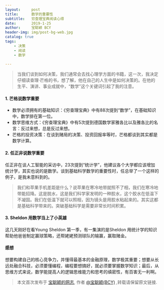 ```yaml
---
layout:     post
title:      数学的重要性
subtitle:   穷查理宝典阅读心得   
date:       2019-1-25
author:     宝聪颖 BCY
header-img: img/post-bg-web.jpg
catalog: true
tags:
    - 决策
    - 阅读
    - 数学
 
---
```


> 当我们谈到如何决策，我们通常会去找心理学方面的书籍，这一次，我决定仔细读查理·芒格的书，想了解，他在自己的人生中是如何决策的。在他的生平、演讲、事业成就中，“数学”这个关键词引起了我的注意。



#### 1. 芒格说数学重要

- 数学必须拥有的基础知识：《穷查理宝典》中有88次提到“数学”，在基础知识中，数学排在第一位。
- 数学思维方式：《穷查理宝典》中有5次提到德国数学家雅各比以及雅各比的名言：反过来想，总是反过来想。
- 芒格的投资决策：在谈到赌局的决策、投资回报率等时，芒格都谈到其实都是数学计算。



#### 2. 任正非说数学重要

任正非在谈人工智能的采访中，23次提到“统计学”，他建议各个大学都应该增加统计学，其实也说的是数学。谈到基础科学数学的重要性时，任总举了一个这样的例子，是我未意料到的。

> 我们和苹果手机差距是什么？说苹果在寒冷地带就照不了相，我们在寒冷地带能招降。这是脱水，这是我们科学家发明的一种胶水，这个胶水在低温下不凝固。我们在低温下就可以照相，因为镜头是用胶水粘起来的。其实这都是基础科学带来的。突破基础科学是需要非常长时间积累。



#### 3. Sheldon 用数学当上了小英雄

这几天刚好在看Young Sheldon 第一季，有一集演的是Sheldon 用统计学的知识帮助他爸爸制定赢球策略，还帮姥姥预测球队的输赢，赢取赌金。



#### 感想

想要构建自己的核心竞争力，并懂得最基本的金融原理，数学极其重要；想要从长远处融合科技，必须要懂编程，编程要想搞好，就必须要掌握数学知识；最后，从思维方式来说，数学能提高人的逻辑思维能力和思考的缜密性，有百害无一利啊。





> 本文首次发布于 [宝聪颖的网志](http://baocongying.github.io), 作者 [@宝聪颖(BCY)](http://github.com/baocongying) ,转载请保留原文链接.
